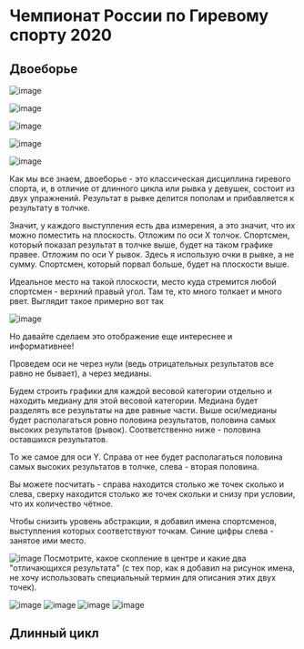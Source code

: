 # Чемпионат России по Гиревому спорту 2020

## Двоеборье
![image](../images/bar_results63_CR_2020.png)

![image](../images/bar_results68_CR_2020.png)

![image](../images/bar_results73_CR_2020.png)

![image](../images/bar_results85_CR_2020.png)

![image](../images/bar_results85+_CR_2020.png)



Как мы все знаем, двоеборье - это классическая дисциплина гиревого спорта, и, в отличие от длинного цикла или рывка у девушек, состоит из двух упражнений. Результат в рывке делится пополам и прибавляется к результату в толчке. 

Значит, у каждого выступления есть два измерения, а это значит, что их можно поместить на плоскость. 
Отложим по оси X толчок. Спортсмен, который показал результат в толчке выше, будет на таком графике правее. 
Отложим по оси Y рывок. Здесь я использую очки в рывке, а не сумму. Спортсмен, который порвал больше, будет на плоскости выше. 

Идеальное место на такой плоскости, место куда стремится любой спортсмен - верхний правый угол. Там те, кто много толкает и много рвет. 
Выглядит такое примерно вот так

![image]()

Но давайте сделаем это отображение еще интереснее и информативнее!

Проведем оси не через нули (ведь отрицательных результатов все равно не бывает), а через медианы.

Будем строить графики для каждой весовой категории отдельно и находить медиану для этой весовой категории. Медиана будет разделять все результаты на две равные части. Выше оси/медианы будет располагаться ровно половина результатов, половина самых высоких результатов (рывок). Соответственно ниже - половина оставшихся результатов. 

То же самое для оси Y. Справа от нее будет располагаться половина самых высоких результатов в толчке, слева - вторая половина. 

Вы можете посчитать - справа находится столько же точек сколько и слева, сверху находится столько же точек скольки и снизу при условии, что их количество чётное. 

Чтобы снизить уровень абстракции, я добавил имена спортсменов, выступления которых соответствуют точкам. Синие цифры слева - занятое ими место. 

![image](../images/snatch_jerck_scatter63_CR_2020.png)
Посмотрите, какое скопление в центре и какие два "отличающихся результата" (с тех пор, как я добавил на рисунок имена, не хочу использовать специальный термин для описания этих двух точек). 

![image](../images/snatch_jerck_scatter68_CR_2020.png)
![image](../images/snatch_jerck_scatter73_CR_2020.png)
![image](../images/snatch_jerck_scatter85_CR_2020.png)
![image](../images/snatch_jerck_scatter85+_CR_2020.png)

## Длинный цикл




